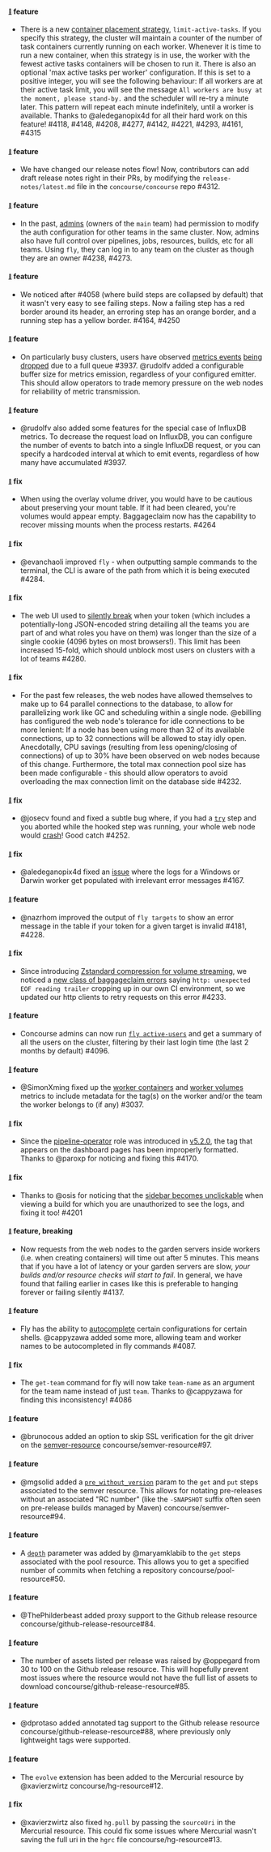 #### <sub><sup><a name="v550-note-1" href="#v550-note-1">:link:</a></sup></sub> feature

* There is a new [container placement strategy](https://concourse-ci.org/container-placement.html), `limit-active-tasks`. If you specify this strategy, the cluster will maintain a counter of the number of task containers currently running on each worker. Whenever it is time to run a new container, when this strategy is in use, the worker with the fewest active tasks containers will be chosen to run it.
  There is also an optional 'max active tasks per worker' configuration. If this is set to a positive integer, you will see the following behaviour: If all workers are at their active task limit, you will see the message `All workers are busy at the moment, please stand-by.` and the scheduler will re-try a minute later. This pattern will repeat each minute indefinitely, until a worker is available.
  Thanks to @aledeganopix4d for all their hard work on this feature! #4118, #4148, #4208, #4277, #4142, #4221, #4293, #4161, #4315

#### <sub><sup><a name="v550-note-2" href="#v550-note-2">:link:</a></sup></sub> feature

* We have changed our release notes flow! Now, contributors can add draft release notes right in their PRs, by modifying the `release-notes/latest.md` file in the `concourse/concourse` repo #4312.

#### <sub><sup><a name="v550-note-3" href="#v550-note-3">:link:</a></sup></sub> feature

* In the past, [admins](https://concourse-ci.org/user-roles.html#concourse-admin) (owners of the `main` team) had permission to modify the auth configuration for other teams in the same cluster. Now, admins also have full control over pipelines, jobs, resources, builds, etc for all teams. Using `fly`, they can log in to any team on the cluster as though they are an owner #4238, #4273.

#### <sub><sup><a name="v550-note-4" href="#v550-note-4">:link:</a></sup></sub> feature
* We noticed after #4058 (where build steps are collapsed by default) that it wasn't very easy to see failing steps.
  Now a failing step has a red border around its header, an erroring step has an orange border, and a running step has a yellow border. #4164, #4250

#### <sub><sup><a name="v550-note-5" href="#v550-note-5">:link:</a></sup></sub> feature

* On particularly busy clusters, users have observed [metrics events](https://github.com/concourse/concourse/issues/3674) [being dropped](https://github.com/concourse/concourse/issues/3769) due to a full queue #3937. @rudolfv added a configurable buffer size for metrics emission, regardless of your configured emitter. This should allow operators to trade memory pressure on the web nodes for reliability of metric transmission.

#### <sub><sup><a name="v550-note-6" href="#v550-note-6">:link:</a></sup></sub> feature

* @rudolfv also added some features for the special case of InfluxDB metrics. To decrease the request load on InfluxDB, you can configure the number of events to batch into a single InfluxDB request, or you can specify a hardcoded interval at which to emit events, regardless of how many have accumulated #3937.

#### <sub><sup><a name="v550-note-4264" href="#v550-note-4264">:link:</a></sup></sub> fix

* When using the overlay volume driver, you would have to be cautious about preserving your mount table. If it had been cleared, you're volumes would appear empty. Baggageclaim now has the capability to recover missing mounts when the process restarts. #4264

#### <sub><sup><a name="v550-note-7" href="#v550-note-7">:link:</a></sup></sub> fix

* @evanchaoli improved `fly` - when outputting sample commands to the terminal, the CLI is aware of the path from which it is being executed #4284.

#### <sub><sup><a name="v550-note-8" href="#v550-note-8">:link:</a></sup></sub> fix

* The web UI used to [silently break](https://github.com/concourse/concourse/issues/3141) when your token (which includes a potentially-long JSON-encoded string detailing all the teams you are part of and what roles you have on them) was longer than the size of a single cookie (4096 bytes on most browsers!). This limit has been increased 15-fold, which should unblock most users on clusters with a lot of teams #4280.

#### <sub><sup><a name="v550-note-9" href="#v550-note-9">:link:</a></sup></sub> fix

* For the past few releases, the web nodes have allowed themselves to make up to 64 parallel connections to the database, to allow for parallelizing work like GC and scheduling within a single node. @ebilling has configured the web node's tolerance for idle connections to be more lenient: If a node has been using more than 32 of its available connections, up to 32 connections will be allowed to stay idly open. Anecdotally, CPU savings (resulting from less opening/closing of connections) of up to 30% have been observed on web nodes because of this change. Furthermore, the total max connection pool size has been made configurable - this should allow operators to avoid overloading the max connection limit on the database side #4232.

#### <sub><sup><a name="v550-note-10" href="#v550-note-10">:link:</a></sup></sub> fix

* @josecv found and fixed a subtle bug where, if you had a [`try`](https://concourse-ci.org/try-step.html) step and you aborted while the hooked step was running, your whole web node would [crash](https://github.com/concourse/concourse/issues/3989)! Good catch #4252.

#### <sub><sup><a name="v550-note-11" href="#v550-note-11">:link:</a></sup></sub> fix

* @aledeganopix4d fixed an [issue](https://github.com/concourse/concourse/issues/4180) where the logs for a Windows or Darwin worker get populated with irrelevant error messages #4167.

#### <sub><sup><a name="v550-note-12" href="#v550-note-12">:link:</a></sup></sub> feature

* @nazrhom improved the output of `fly targets` to show an error message in the table if your token for a given target is invalid #4181, #4228.

#### <sub><sup><a name="v550-note-13" href="#v550-note-13">:link:</a></sup></sub> fix

* Since introducing [Zstandard compression for volume streaming](https://github.com/concourse/concourse/releases#v540-note-1), we noticed a [new class of baggageclaim errors](https://github.com/concourse/retryhttp/issues/8) saying `http: unexpected EOF reading trailer` cropping up in our own CI environment, so we updated our http clients to retry requests on this error #4233.

#### <sub><sup><a name="v550-note-14" href="#v550-note-14">:link:</a></sup></sub> feature

* Concourse admins can now run [`fly active-users`](https://concourse-ci.org/managing-teams.html#fly-active-users) and get a summary of all the users on the cluster, filtering by their last login time (the last 2 months by default) #4096.

#### <sub><sup><a name="v550-note-15" href="#v550-note-15">:link:</a></sup></sub> feature

* @SimonXming fixed up the [worker containers](https://concourse-ci.org/metrics.html#worker%20containers) and [worker volumes](https://concourse-ci.org/metrics.html#worker%20volumes) metrics to include metadata for the tag(s) on the worker and/or the team the worker belongs to (if any) #3037.

#### <sub><sup><a name="v550-note-16" href="#v550-note-16">:link:</a></sup></sub> fix

* Since the [pipeline-operator](https://concourse-ci.org/user-roles.html#team-pipeline-operator-role) role was introduced in [v5.2.0](https://github.com/concourse/concourse/releases#v520-note-3), the tag that appears on the dashboard pages has been improperly formatted. Thanks to @paroxp for noticing and fixing this #4170.

#### <sub><sup><a name="v550-note-17" href="#v550-note-17">:link:</a></sup></sub> fix

* Thanks to @osis for noticing that the [sidebar becomes unclickable](https://github.com/concourse/concourse/issues/4190) when viewing a build for which you are unauthorized to see the logs, and fixing it too! #4201

#### <sub><sup><a name="v550-note-18" href="#v550-note-18">:link:</a></sup></sub> feature, breaking

* Now requests from the web nodes to the garden servers inside workers (i.e. when creating containers) will time out after 5 minutes. This means that if you have a lot of latency or your garden servers are slow, _your builds and/or resource checks will start to fail_. In general, we have found that failing earlier in cases like this is preferable to hanging forever or failing silently #4137.

#### <sub><sup><a name="v550-note-19" href="#v550-note-19">:link:</a></sup></sub> feature

* Fly has the ability to [autocomplete](https://concourse-ci.org/fly.html#fly-completion) certain configurations for certain shells. @cappyzawa added some more, allowing team and worker names to be autocompleted in fly commands #4087.

#### <sub><sup><a name="v550-note-20" href="#v550-note-20">:link:</a></sup></sub> fix

* The `get-team` command for fly will now take `team-name` as an argument for the team name instead of just `team`. Thanks to @cappyzawa for finding this inconsistency! #4086

#### <sub><sup><a name="v550-note-21" href="#v550-note-21">:link:</a></sup></sub> feature

* @brunocous added an option to skip SSL verification for the git driver on the [semver-resource](https://github.com/concourse/semver-resource) concourse/semver-resource#97.

#### <sub><sup><a name="v550-note-22" href="#v550-note-22">:link:</a></sup></sub> feature

* @mgsolid added a [`pre_without_version`](https://github.com/concourse/semver-resource#parameters) param to the `get` and `put` steps associated to the semver resource. This allows for notating pre-releases without an associated "RC number" (like the `-SNAPSHOT` suffix often seen on pre-release builds managed by Maven) concourse/semver-resource#94.

#### <sub><sup><a name="v550-note-23" href="#v550-note-23">:link:</a></sup></sub> feature

* A [`depth`](https://github.com/concourse/pool-resource#parameters) parameter was added by @maryamklabib to the `get` steps associated with the pool resource. This allows you to get a specified number of commits when fetching a repository concourse/pool-resource#50.

#### <sub><sup><a name="v550-note-24" href="#v550-note-24">:link:</a></sup></sub> feature

* @ThePhilderbeast added proxy support to the Github release resource concourse/github-release-resource#84.

#### <sub><sup><a name="v550-note-25" href="#v550-note-25">:link:</a></sup></sub> feature

* The number of assets listed per release was raised by @oppegard from 30 to 100 on the Github release resource. This will hopefully prevent most issues where the resource would not have the full list of assets to download concourse/github-release-resource#85.

#### <sub><sup><a name="v550-note-26" href="#v550-note-26">:link:</a></sup></sub> feature

* @dprotaso added annotated tag support to the Github release resource concourse/github-release-resource#88, where previously only lightweight tags were supported.

#### <sub><sup><a name="v550-note-27" href="#v550-note-27">:link:</a></sup></sub> feature

* The `evolve` extension has been added to the Mercurial resource by @xavierzwirtz concourse/hg-resource#12.

#### <sub><sup><a name="v550-note-28" href="#v550-note-28">:link:</a></sup></sub> fix

* @xavierzwirtz also fixed `hg.pull` by passing the `sourceUri` in the Mercurial resource. This could fix some issues where Mercurial wasn't saving the full uri in the `hgrc` file concourse/hg-resource#13.

